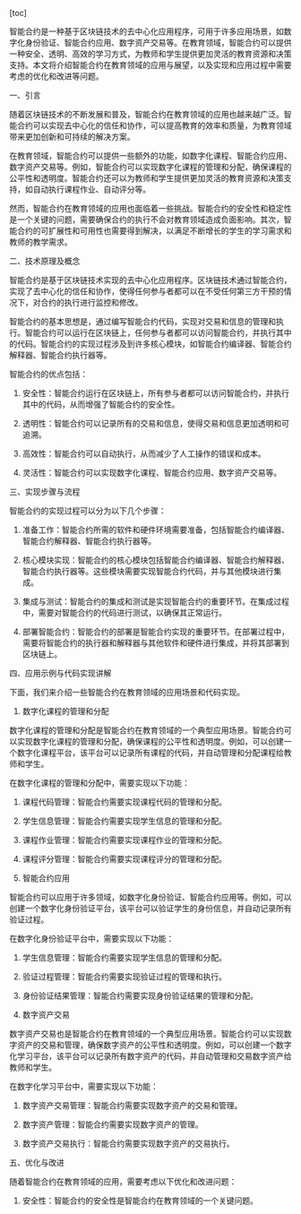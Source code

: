 
[toc]                    
                
                
智能合约是一种基于区块链技术的去中心化应用程序，可用于许多应用场景，如数字化身份验证、智能合约应用、数字资产交易等。在教育领域，智能合约可以提供一种安全、透明、高效的学习方式，为教师和学生提供更加灵活的教育资源和决策支持。本文将介绍智能合约在教育领域的应用与展望，以及实现和应用过程中需要考虑的优化和改进等问题。

一、引言

随着区块链技术的不断发展和普及，智能合约在教育领域的应用也越来越广泛。智能合约可以实现去中心化的信任和协作，可以提高教育的效率和质量，为教育领域带来更加创新和可持续的解决方案。

在教育领域，智能合约可以提供一些额外的功能，如数字化课程、智能合约应用、数字资产交易等。例如，智能合约可以实现数字化课程的管理和分配，确保课程的公平性和透明度。智能合约还可以为教师和学生提供更加灵活的教育资源和决策支持，如自动执行课程作业、自动评分等。

然而，智能合约在教育领域的应用也面临着一些挑战。智能合约的安全性和稳定性是一个关键的问题，需要确保合约的执行不会对教育领域造成负面影响。其次，智能合约的可扩展性和可用性也需要得到解决，以满足不断增长的学生的学习需求和教师的教学需求。

二、技术原理及概念

智能合约是基于区块链技术实现的去中心化应用程序。区块链技术通过智能合约，实现了去中心化的信任和协作，使得任何参与者都可以在不受任何第三方干预的情况下，对合约的执行进行监控和修改。

智能合约的基本思想是，通过编写智能合约代码，实现对交易和信息的管理和执行。智能合约可以运行在区块链上，任何参与者都可以访问智能合约，并执行其中的代码。智能合约的实现过程涉及到许多核心模块，如智能合约编译器、智能合约解释器、智能合约执行器等。

智能合约的优点包括：

1. 安全性：智能合约运行在区块链上，所有参与者都可以访问智能合约，并执行其中的代码，从而增强了智能合约的安全性。

2. 透明性：智能合约可以记录所有的交易和信息，使得交易和信息更加透明和可追溯。

3. 高效性：智能合约可以自动执行，从而减少了人工操作的错误和成本。

4. 灵活性：智能合约可以实现数字化课程、智能合约应用、数字资产交易等。

三、实现步骤与流程

智能合约的实现过程可以分为以下几个步骤：

1. 准备工作：智能合约所需的软件和硬件环境需要准备，包括智能合约编译器、智能合约解释器、智能合约执行器等。

2. 核心模块实现：智能合约的核心模块包括智能合约编译器、智能合约解释器、智能合约执行器等。这些模块需要实现智能合约代码，并与其他模块进行集成。

3. 集成与测试：智能合约的集成和测试是实现智能合约的重要环节。在集成过程中，需要对智能合约的代码进行测试，以确保其正常运行。

4. 部署智能合约：智能合约的部署是智能合约实现的重要环节。在部署过程中，需要将智能合约的执行器和解释器与其他软件和硬件进行集成，并将其部署到区块链上。

四、应用示例与代码实现讲解

下面，我们来介绍一些智能合约在教育领域的应用场景和代码实现。

1. 数字化课程的管理和分配

数字化课程的管理和分配是智能合约在教育领域的一个典型应用场景。智能合约可以实现数字化课程的管理和分配，确保课程的公平性和透明度。例如，可以创建一个数字化课程平台，该平台可以记录所有课程的代码，并自动管理和分配课程给教师和学生。

在数字化课程的管理和分配中，需要实现以下功能：

1. 课程代码管理：智能合约需要实现课程代码的管理和分配。

2. 学生信息管理：智能合约需要实现学生信息的管理和分配。

3. 课程作业管理：智能合约需要实现课程作业的管理和分配。

4. 课程评分管理：智能合约需要实现课程评分的管理和分配。

2. 智能合约应用

智能合约可以应用于许多领域，如数字化身份验证、智能合约应用等。例如，可以创建一个数字化身份验证平台，该平台可以验证学生的身份信息，并自动记录所有验证过程。

在数字化身份验证平台中，需要实现以下功能：

1. 学生信息管理：智能合约需要实现学生信息的管理和分配。

2. 验证过程管理：智能合约需要实现验证过程的管理和执行。

3. 身份验证结果管理：智能合约需要实现身份验证结果的管理和分配。

5. 数字资产交易

数字资产交易也是智能合约在教育领域的一个典型应用场景。智能合约可以实现数字资产的交易和管理，确保数字资产的公平性和透明度。例如，可以创建一个数字化学习平台，该平台可以记录所有数字资产的代码，并自动管理和交易数字资产给教师和学生。

在数字化学习平台中，需要实现以下功能：

1. 数字资产交易管理：智能合约需要实现数字资产的交易和管理。

2. 数字资产管理：智能合约需要实现数字资产的管理。

3. 数字资产交易执行：智能合约需要实现数字资产的交易执行。

五、优化与改进

随着智能合约在教育领域的应用，需要考虑以下优化和改进问题：

1. 安全性：智能合约的安全性是智能合约在教育领域的一个关键问题。

